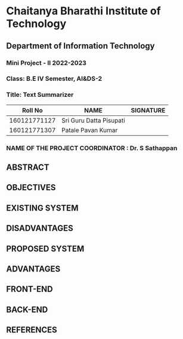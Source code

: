 # Chaitanya Bharathi Institute of Technology

## Department of Information Technology

### Mini Project - II 2022-2023

### Class: B.E IV Semester, AI&DS-2

### Title: Text Summarizer

| Roll No      | NAME                    | SIGNATURE |
| ------------ | ----------------------- | --------- |
| 160121771127 | Sri Guru Datta Pisupati |           |
| 160121771307 | Patale Pavan Kumar      |           |

### NAME OF THE PROJECT COORDINATOR : Dr. S Sathappan

## ABSTRACT



## OBJECTIVES



## EXISTING SYSTEM



## DISADVANTAGES



## PROPOSED SYSTEM



## ADVANTAGES



## FRONT-END


## BACK-END


## REFERENCES

